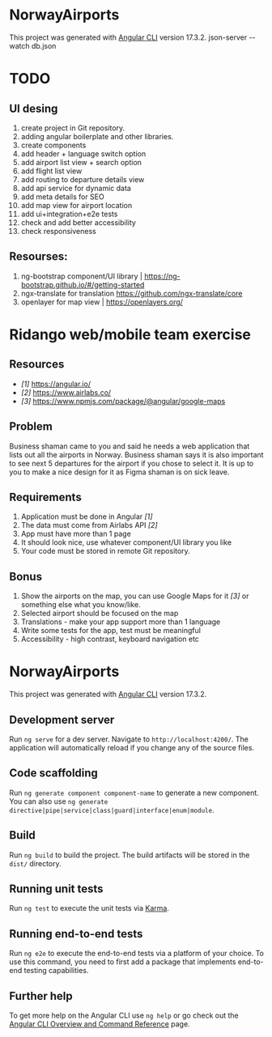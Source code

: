 # NorwayAirports

This project was generated with [Angular CLI](https://github.com/angular/angular-cli) version 17.3.2.
json-server --watch db.json

# TODO

## UI desing

1. create project in Git repository.
2. adding angular boilerplate and other libraries.
3. create components
4. add header + language switch option
5. add airport list view + search option
6. add flight list view
7. add routing to departure details view
8. add api service for dynamic data
9. add meta details for SEO
10. add map view for airport location
11. add ui+integration+e2e tests
12. check and add better accessibility
13. check responsiveness

## Resourses:

1. ng-bootstrap component/UI library | https://ng-bootstrap.github.io/#/getting-started
2. ngx-translate for translation https://github.com/ngx-translate/core
3. openlayer for map view | https://openlayers.org/

# Ridango web/mobile team exercise

## Resources

- _[1]_ https://angular.io/
- _[2]_ https://www.airlabs.co/
- _[3]_ https://www.npmjs.com/package/@angular/google-maps

## Problem

Business shaman came to you and said he needs a web application that lists out all the airports in Norway. Business shaman says it is also important to see next 5 departures for the airport if you chose to select it. It is up to you to make a nice design for it as Figma shaman is on sick leave.

## Requirements

1. Application must be done in Angular _[1]_
2. The data must come from Airlabs API _[2]_
3. App must have more than 1 page
4. It should look nice, use whatever component/UI library you like
5. Your code must be stored in remote Git repository.

## Bonus

1. Show the airports on the map, you can use Google Maps for it _[3]_ or something else what you know/like.
2. Selected airport should be focused on the map
3. Translations - make your app support more than 1 language
4. Write some tests for the app, test must be meaningful
5. Accessibility - high contrast, keyboard navigation etc

# NorwayAirports

This project was generated with [Angular CLI](https://github.com/angular/angular-cli) version 17.3.2.

## Development server

Run `ng serve` for a dev server. Navigate to `http://localhost:4200/`. The application will automatically reload if you change any of the source files.

## Code scaffolding

Run `ng generate component component-name` to generate a new component. You can also use `ng generate directive|pipe|service|class|guard|interface|enum|module`.

## Build

Run `ng build` to build the project. The build artifacts will be stored in the `dist/` directory.

## Running unit tests

Run `ng test` to execute the unit tests via [Karma](https://karma-runner.github.io).

## Running end-to-end tests

Run `ng e2e` to execute the end-to-end tests via a platform of your choice. To use this command, you need to first add a package that implements end-to-end testing capabilities.

## Further help

To get more help on the Angular CLI use `ng help` or go check out the [Angular CLI Overview and Command Reference](https://angular.io/cli) page.
